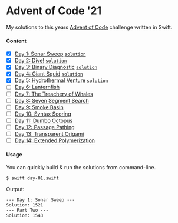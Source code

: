# Advent of Code '21

My solutions to this years [Advent of Code](https://adventofcode.com) challenge written in Swift.

#### Content

- [x] [Day 1: Sonar Sweep](https://adventofcode.com/2021/day/1) [`solution`](day-01.swift)
- [x] [Day 2: Dive!](https://adventofcode.com/2021/day/2) [`solution`](day-02.swift)
- [x] [Day 3: Binary Diagnostic](https://adventofcode.com/2021/day/3) [`solution`](day-03.swift)
- [x] [Day 4: Giant Squid](https://adventofcode.com/2021/day/4) [`solution`](day-04.swift)
- [x] [Day 5: Hydrothermal Venture](https://adventofcode.com/2021/day/5) [`solution`](day-05.swift)
- [ ] [Day 6: Lanternfish](https://adventofcode.com/2021/day/6)
- [ ] [Day 7: The Treachery of Whales](https://adventofcode.com/2021/day/7)
- [ ] [Day 8: Seven Segment Search](https://adventofcode.com/2021/day/8)
- [ ] [Day 9: Smoke Basin](https://adventofcode.com/2021/day/9)
- [ ] [Day 10: Syntax Scoring](https://adventofcode.com/2021/day/10)
- [ ] [Day 11: Dumbo Octopus](https://adventofcode.com/2021/day/11)
- [ ] [Day 12: Passage Pathing](https://adventofcode.com/2021/day/12)
- [ ] [Day 13: Transparent Origami](https://adventofcode.com/2021/day/13)
- [ ] [Day 14: Extended Polymerization](https://adventofcode.com/2021/day/14)

#### Usage

You can quickly build & run the solutions from command-line.
```shell
$ swift day-01.swift
```
Output:
```
--- Day 1: Sonar Sweep ---
Solution: 1521
--- Part Two ---
Solution: 1543
```
